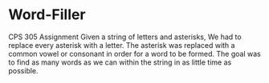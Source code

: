 # Word-Filler
CPS 305 Assignment
Given a string of letters and asterisks, We had to replace every asterisk with a letter. The asterisk was replaced with a common vowel or consonant in order for a word to be formed. The goal was to find as many words as we can within the string in as little time as possible.
